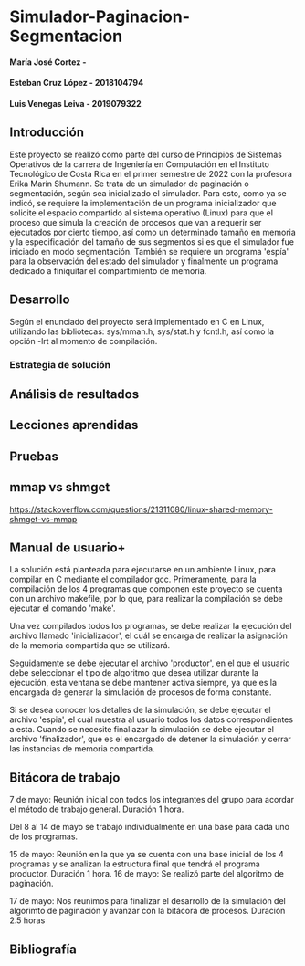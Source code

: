 # Simulador-Paginacion-Segmentacion
#### María José Cortez - #
#### Esteban Cruz López - 2018104794
#### Luis Venegas Leiva - 2019079322

## Introducción
Este proyecto se realizó como parte del curso de Principios de Sistemas Operativos de la carrera de Ingeniería en Computación en el Instituto Tecnológico de Costa Rica en el primer semestre de 2022 con la profesora Erika Marín Shumann.
Se trata de un simulador de paginación o segmentación, según sea inicializado el simulador. Para esto, como ya se indicó, se requiere la implementación de un programa inicializador que solicite el espacio compartido al sistema operativo (Linux) para que el proceso que simula la creación de procesos que van a requerir ser ejecutados por cierto tiempo, así como un determinado tamaño en memoria y la especificación del tamaño de sus segmentos si es que el simulador fue iniciado en modo segmentación. También se requiere un programa 'espía' para la observación del estado del simulador y finalmente un programa dedicado a finiquitar el compartimiento de memoria.

## Desarrollo
Según el enunciado del proyecto será implementado en C en Linux, utilizando las bibliotecas: sys/mman.h, sys/stat.h y fcntl.h, así como la opción -lrt al momento de compilación.

### Estrategia de solución

## Análisis de resultados

## Lecciones aprendidas

## Pruebas

## mmap vs shmget
https://stackoverflow.com/questions/21311080/linux-shared-memory-shmget-vs-mmap

## Manual de usuario+
La solución está planteada para ejecutarse en un ambiente Linux, para compilar en C mediante el compilador gcc.
Primeramente, para la compilación de los 4 programas que componen este proyecto se cuenta con un archivo makefile, por lo que, para realizar la compilación se debe ejecutar el comando 'make'.

Una vez compilados todos los programas, se debe realizar la ejecución del archivo llamado 'inicializador', el cuál se encarga de realizar la asignación de la memoria compartida que se utilizará.

Seguidamente se debe ejecutar el archivo 'productor', en el que el usuario debe seleccionar el tipo de algoritmo que desea utilizar durante la ejecución, esta ventana se debe mantener activa siempre, ya que es la encargada de generar la simulación de procesos de forma constante.

Si se desea conocer los detalles de la simulación, se debe ejecutar el archivo 'espia', el cuál muestra al usuario todos los datos correspondientes a esta.
Cuando se necesite finaliazar la simulación se debe ejecutar el archivo 'finalizador', que es el encargado de detener la simulación y cerrar las instancias de memoria compartida.

## Bitácora de trabajo
7 de mayo: Reunión inicial con todos los integrantes del grupo para acordar el método de trabajo general. Duración 1 hora.

Del 8 al 14 de mayo se trabajó individualmente en una base para cada uno de los programas.

15 de mayo: Reunión en la que ya se cuenta con una base inicial de los 4 programas y se analizan la estructura final que tendrá el programa productor. Duración 1 hora.
16 de mayo: Se realizó parte del algoritmo de paginación.

17 de mayo: Nos reunimos para finalizar el desarrollo de la simulación del algorimto de paginación y avanzar con la bitácora de procesos. Duración 2.5 horas


## Bibliografía
